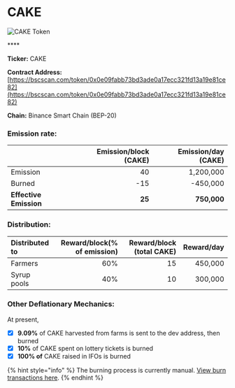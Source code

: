 # CAKE

![CAKE Token](../.gitbook/assets/icon-square-512%20%281%29.png)

\*\*\*\*

**Ticker:** CAKE

**Contract Address:** [https://bscscan.com/token/0x0e09fabb73bd3ade0a17ecc321fd13a19e81ce82](https://bscscan.com/token/0x0e09fabb73bd3ade0a17ecc321fd13a19e81ce82) 

**Chain:** Binance Smart Chain \(BEP-20\)

### **Emission rate:**

|  | Emission/block \(CAKE\) | Emission/day \(CAKE\) |
| :--- | ---: | ---: |
| Emission | 40 | 1,200,000 |
| Burned | -15 | -450,000 |
| **Effective Emission** | **25** | **750,000** |

### Distribution:

| Distributed to | Reward/block\(% of emission\) | Reward/block \(total CAKE\) | Reward/day |
| :--- | ---: | ---: | ---: |
| Farmers | 60% | 15 | 450,000 |
| Syrup pools | 40% | 10 | 300,000 |

### **Other Deflationary Mechanics:**

At present,

* [x] **9.09%** of CAKE harvested from farms is sent to the dev address, then burned
* [x] **10%** of CAKE spent on lottery tickets is burned
* [x] **100% of** CAKE raised in IFOs is burned

{% hint style="info" %}
The burning process is currently manual. [View burn transactions here](https://bscscan.com/token/0x0e09fabb73bd3ade0a17ecc321fd13a19e81ce82?a=0x000000000000000000000000000000000000dead).
{% endhint %}

